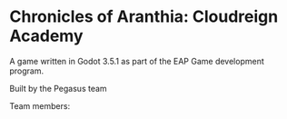 # Chronicles of Aranthia: Cloudreign Academy

A game written in Godot 3.5.1 as part of the EAP Game development program.

Built by the Pegasus team

Team members:
